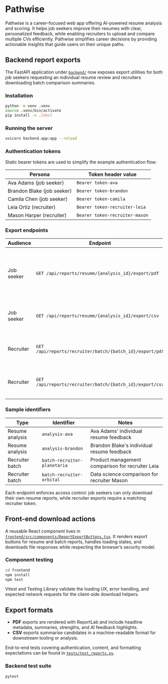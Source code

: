 # Pathwise

Pathwise is a career-focused web app offering AI-powered resume analysis and scoring. It helps job seekers improve their resumes with clear, personalized feedback, while enabling recruiters to upload and compare multiple CVs efficiently. Pathwise simplifies career decisions by providing actionable insights that guide users on their unique paths.

## Backend report exports

The FastAPI application under [`backend/`](backend/) now exposes export utilities for both job seekers requesting an individual resume review and recruiters downloading batch comparison summaries.

### Installation

```bash
python -m venv .venv
source .venv/bin/activate
pip install -e .[dev]
```

### Running the server

```bash
uvicorn backend.app:app --reload
```

### Authentication tokens

Static bearer tokens are used to simplify the example authentication flow:

| Persona | Token header value |
| --- | --- |
| Ava Adams (job seeker) | `Bearer token-ava` |
| Brandon Blake (job seeker) | `Bearer token-brandon` |
| Camila Chen (job seeker) | `Bearer token-camila` |
| Leia Ortiz (recruiter) | `Bearer token-recruiter-leia` |
| Mason Harper (recruiter) | `Bearer token-recruiter-mason` |

### Export endpoints

| Audience | Endpoint | Description |
| --- | --- | --- |
| Job seeker | `GET /api/reports/resume/{analysis_id}/export/pdf` | Generates a rich PDF summarising score, strengths, improvements and AI feedback |
| Job seeker | `GET /api/reports/resume/{analysis_id}/export/csv` | Provides a CSV row representing the resume assessment |
| Recruiter | `GET /api/reports/recruiter/batch/{batch_id}/export/pdf` | Produces a PDF batch comparison for multiple resumes |
| Recruiter | `GET /api/reports/recruiter/batch/{batch_id}/export/csv` | Returns a CSV export listing each candidate in the batch |

### Sample identifiers

| Type | Identifier | Notes |
| --- | --- | --- |
| Resume analysis | `analysis-ava` | Ava Adams' individual resume feedback |
| Resume analysis | `analysis-brandon` | Brandon Blake's individual resume feedback |
| Recruiter batch | `batch-recruiter-planetaria` | Product management comparison for recruiter Leia |
| Recruiter batch | `batch-recruiter-orbital` | Data science comparison for recruiter Mason |

Each endpoint enforces access control: job seekers can only download their own resume reports, while recruiter exports require a matching recruiter token.

## Front-end download actions

A reusable React component lives in [`frontend/src/components/ReportExportButtons.tsx`](frontend/src/components/ReportExportButtons.tsx). It renders export buttons for resume and batch reports, handles loading states, and downloads file responses while respecting the browser’s security model.

### Component testing

```bash
cd frontend
npm install
npm test
```

Vitest and Testing Library validate the loading UX, error handling, and expected network requests for the client-side download helpers.

## Export formats

- **PDF** exports are rendered with ReportLab and include headline metadata, summaries, strengths, and AI feedback highlights.
- **CSV** exports summarise candidates in a machine-readable format for downstream tooling or analysis.

End-to-end tests covering authentication, content, and formatting expectations can be found in [`tests/test_reports.py`](tests/test_reports.py).

### Backend test suite

```bash
pytest
```
